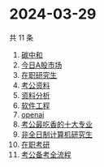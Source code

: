 # 2024-03-29

共 11 条

<!-- BEGIN -->
<!-- 最后更新时间 Fri Mar 29 2024 18:06:35 GMT+0800 (China Standard Time) -->

1. [碳中和](https://www.zhihu.com/search?q=碳中和)
1. [今日A股市场](https://www.zhihu.com/search?q=今日A股市场)
1. [在职研究生](https://www.zhihu.com/search?q=在职研究生)
1. [考公资料](https://www.zhihu.com/search?q=考公资料)
1. [资料分析](https://www.zhihu.com/search?q=资料分析)
1. [软件工程](https://www.zhihu.com/search?q=软件工程)
1. [openai](https://www.zhihu.com/search?q=openai)
1. [考公最吃香的十大专业](https://www.zhihu.com/search?q=考公最吃香的十大专业)
1. [非全日制计算机研究生](https://www.zhihu.com/search?q=非全日制计算机研究生)
1. [在职考研](https://www.zhihu.com/search?q=在职考研)
1. [考公备考全流程](https://www.zhihu.com/search?q=考公备考全流程)

<!-- END -->

